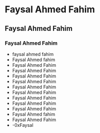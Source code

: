 # Faysal Ahmed Fahim

## Faysal Ahmed Fahim

### Faysal Ahmed Fahim

- faysal ahmed fahim
- Faysal Ahmed fahim
- Faysal Ahmed Fahim
- Faysal Ahmed Fahim
- Faysal Ahmed Fahim
- Faysal Ahmed Fahim
- Faysal Ahmed Fahim
- Faysal Ahmed Fahim
- Faysal Ahmed Fahim
- Faysal Ahmed Fahim
- Faysal Ahmed Fahim
- Faysal Ahmed fahim
- Faysal Ahmed Fahim
- -0xFaysal

